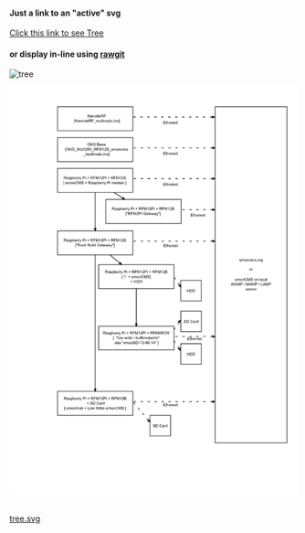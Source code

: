 #### Just a link to an "active" svg

[Click this link to see Tree](https://camo.githubusercontent.com/1282b59c21e264ba4c67ddeb6034b751e4f649a7/68747470733a2f2f7261776769742e636f6d2f6f746865725749502f746573742f6d61737465722f7069632f747265652e737667)

#### or display in-line using [rawgit](http://rawgit.com)

![tree](https://rawgit.com/otherWIP/test/master/pic/tree.svg)


<img src="/pic/tree.png" usemap="#treemap" alt="Image Map Test">
<p><br><a href="https://rawgit.com/otherWIP/test/master/pic/tree.svg">tree.svg</a></p>
<map id="treemap" name="treemap" >
<area shape="rect" coords="132,793,328,859" href="https://github.com/emoncms/emoncms/tree/bufferedwrite" alt="The OEM Shop" title="The Shop">
